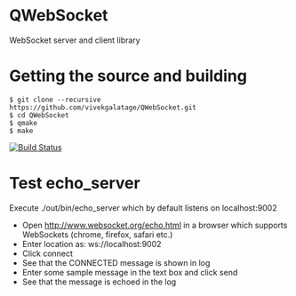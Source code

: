 QWebSocket
==========

WebSocket server and client library

Getting the source and building
===============================

    $ git clone --recursive https://github.com/vivekgalatage/QWebSocket.git
    $ cd QWebSocket
    $ qmake
    $ make

[![Build Status](https://drone.io/github.com/vivekgalatage/QWebSocket/status.png)](https://drone.io/github.com/vivekgalatage/QWebSocket/latest)

Test echo_server
================
Execute ./out/bin/echo_server which by default listens on localhost:9002

* Open http://www.websocket.org/echo.html in a browser which supports WebSockets (chrome, firefox, safari etc.) 
* Enter location as: ws://localhost:9002
* Click connect 
* See that the CONNECTED message is shown in log
* Enter some sample message in the text box and click send
* See that the message is echoed in the log

